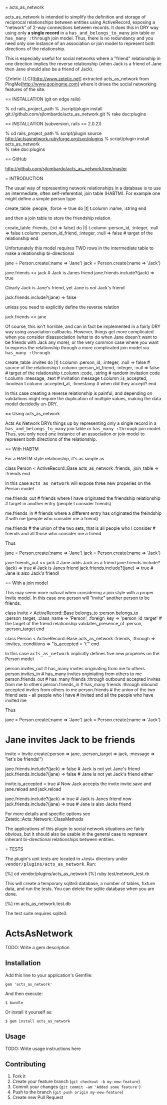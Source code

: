= acts_as_network

acts_as_network is intended to simplify the definition 
and storage of reciprocal relationships between entities using
ActiveRecord, exposing a "network" of 2-way connections between
records. It does this in DRY way using only <b>a single record</b>
in a <tt>has_and_belongs_to_many</tt> join table or <tt>has_many :through</tt> 
join model. Thus, there is no redundancy and you need only one instance of 
an association or join model to represent both directions of the relationship.

This is especially useful for social networks where 
a "friend" relationship in one direction implies the reverse 
relationship (when Jack is a friend of Jane then Jane should also
be a friend of Jack). 

{Zetetic LLC}[http://www.zetetic.net] extracted acts_as_network from
PingMe[http://www.gopingme.com] where it drives the social 
networking features of the site.

== INSTALLATION (git on edge rails)

  % cd rails_project_path
  % ./script/plugin install git://github.com/sjlombardo/acts_as_network.git
  % rake doc:plugins

== INSTALLATION (subversion, rails <= 2.0.2))
 
  % cd rails_project_path
  % script/plugin source http://actsasnetwork.rubyforge.org/svn/plugins
  % script/plugin install acts_as_network  
  % rake doc:plugins 

== GitHub

  http://github.com/sjlombardo/acts_as_network/tree/master

= INTRODUCTION

The usual way of representing network relationships in a database is 
to use an intermediate, often self-referential, join table (HABTM). 
For example one might define a simple person type

  create_table :people, :force => true do |t|
    t.column :name, :string
  end

and then a join table to store the friendship relation

  create_table :friends, {:id => false} do |t|
    t.column :person_id, :integer, :null => false
    t.column :person_id_friend, :integer, :null => false      # target of the relationship
  end

Unfortunately this model requires TWO rows in the intermediate table to
make a relationship bi-directional

  jane = Person.create(:name => 'Jane')
  jack = Person.create(:name => 'Jack')
  
  jane.friends << jack              # Jack is Janes friend
  jane.friends.include?(jack)    =>  true

Clearly Jack is Jane's friend, yet Jane is *not* Jack's friend

  jack.friends.include?(jane)    => false

unless you need to explicitly define the reverse relation

  jack.friends << jane

Of course, this isn't horrible, and can in fact be implemented
in a fairly DRY way using association callbacks. However, things get
more complicated when you consider disassociation (what to do when Jane 
doesn't want to be friends with Jack any more), or the very common
case where you want to express the relationship through a more complicated
join model via <tt>has_many :through</tt>

  create_table :invites do |t|
    t.column :person_id, :integer, :null => false           # source of the relationship
    t.column :person_id_friend, :integer, :null => false    # target of the relationship
    t.column :code, :string                                 # random invitation code
    t.column :message, :text                                # invitation message
    t.column :is_accepted, :boolean
    t.column :accepted_at, :timestamp                       # when did they accept?
  end

In this case creating a reverse relationship is painful, and depending on 
validations might require the duplication of multiple values, making the
data model decidedly un-DRY.

== Using acts_as_network

Acts As Network DRYs things up by representing only a single record
in a <tt>has_and_belongs_to_many</tt> join table or <tt>has_many :through</tt> 
join model. Thus, you only need one instance of an association or join model to
represent both directions of the relationship.

== With HABTM

For a HABTM style relationship, it's as simple as

  class Person < ActiveRecord::Base
    acts_as_network :friends, :join_table => :friends
  end

In this case <tt>acts_as_network</tt> will expose three new properies
on the Person model
  
  me.friends_out        # friends where I have originated the friendship relationship 
                        # target in another entry (people I consider friends)

  me.friends_in         # friends where a different entry has originated the freindship 
                        # with me (people who consider me a friend)

  me.friends            # the union of the two sets, that is all people who I consider 
                        # friends and all those who consider me a friend

Thus

  jane = Person.create(:name => 'Jane')
  jack = Person.create(:name => 'Jack')
  
  jane.friends_out << jack                  # Jane adds Jack as a friend
  jane.friends.include?(jack)    =>  true   # Jack is Janes friend
  jack.friends.include?(jane)    =>  true   # Jane is also Jack's friend!

== With a join model

This may seem more natural when considering a join style with a proper Invite model. In this case
one person will "invite" another person to be friends.

  class Invite < ActiveRecord::Base
    belongs_to :person
    belongs_to :person_target, :class_name => 'Person', :foreign_key => 'person_id_target'        # the target of the friend relationship 
    validates_presence_of :person, :person_target
  end

  class Person < ActiveRecord::Base
    acts_as_network :friends, :through => :invites, :conditions => "is_accepted = 't'"
  end

In this case <tt>acts_as_network</tt> implicitly defines five new properies
on the Person model
  
  person.invites_out        # has_many invites originating from me to others
  person.invites_in         # has_many invites orginiating from others to me
  person.friends_out        # has_many friends :through outbound accepted invites from me to others
  person.friends_in         # has_many friends :through inbound accepted invites from others to me
  person.friends            # the union of the two friend sets - all people who I have
                        # invited and all the people who have invited me

Thus

  jane = Person.create(:name => 'Jane')
  jack = Person.create(:name => 'Jack')

  # Jane invites Jack to be friends
  invite = Invite.create(:person => jane, :person_target => jack, :message => "let's be friends!")    
  
  jane.friends.include?(jack)    =>  false   # Jack is not yet Jane's friend
  jack.friends.include?(jane)    =>  false   # Jane is not yet Jack's friend either

  invite.is_accepted = true  # Now Jack accepts the invite
  invite.save and jane.reload and jack.reload

  jane.friends.include?(jack)    =>  true   # Jack is Janes friend now
  jack.friends.include?(jane)    =>  true   # Jane is also Jacks friend

For more details and specific options see Zetetic::Acts::Network::ClassMethods

The applications of this plugin to social network situations are fairly obvious,
but it should also be usable in the general case to represent inherant 
bi-directional relationships between entities.

= TESTS

The plugin's unit tests are located in +test+ directory under 
<tt>vendor/plugins/acts_as_network</tt>. Run:

  [%] cd vendor/plugins/acts_as_network
  [%] ruby test/network_test.rb

This will create a temporary sqlite3 database, a number of tables,
fixture data, and run the tests. You can delete the sqlite database
when you are done.

  [%] rm acts_as_network.test.db
  
The test suite requires sqlite3. 
# ActsAsNetwork

TODO: Write a gem description

## Installation

Add this line to your application's Gemfile:

    gem 'acts_as_network'

And then execute:

    $ bundle

Or install it yourself as:

    $ gem install acts_as_network

## Usage

TODO: Write usage instructions here

## Contributing

1. Fork it
2. Create your feature branch (`git checkout -b my-new-feature`)
3. Commit your changes (`git commit -am 'Added some feature'`)
4. Push to the branch (`git push origin my-new-feature`)
5. Create new Pull Request
